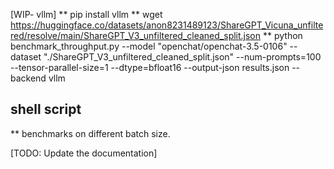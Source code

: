 [WIP- vllm]
** pip install vllm 
** wget https://huggingface.co/datasets/anon8231489123/ShareGPT_Vicuna_unfiltered/resolve/main/ShareGPT_V3_unfiltered_cleaned_split.json
** python benchmark_throughput.py  --model "openchat/openchat-3.5-0106"     --dataset "./ShareGPT_V3_unfiltered_cleaned_split.json"  --num-prompts=100  --tensor-parallel-size=1 --dtype=bfloat16 --output-json results.json --backend vllm  

## shell script
** benchmarks on different batch size. 

[TODO: Update the documentation]